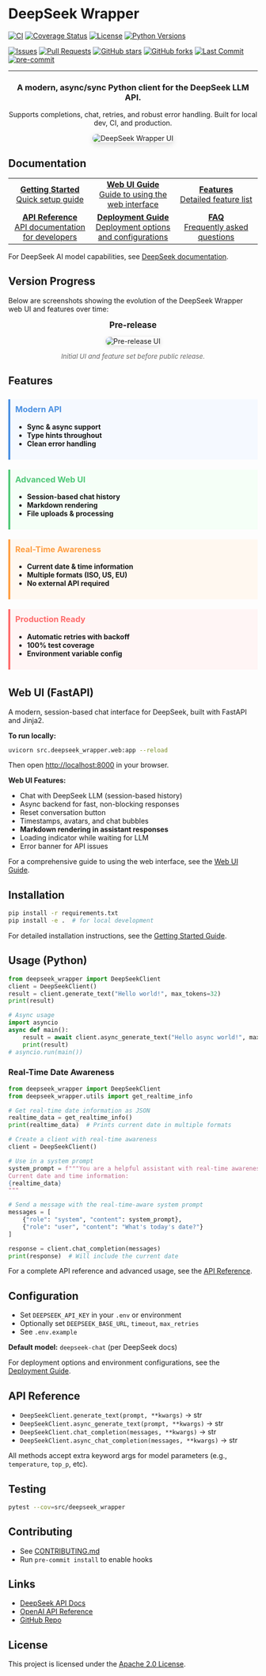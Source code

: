 # DeepSeek Wrapper

[![CI](https://github.com/TMHSDigital/DeepSeek-Wrapper/actions/workflows/ci.yml/badge.svg?branch=main)](https://github.com/TMHSDigital/DeepSeek-Wrapper/actions)
[![Coverage Status](https://img.shields.io/badge/coverage-94%25-brightgreen)](https://github.com/TMHSDigital/DeepSeek-Wrapper)
[![License](https://img.shields.io/github/license/TMHSDigital/DeepSeek-Wrapper)](docs/LICENSE)
[![Python Versions](https://img.shields.io/pypi/pyversions/requests.svg)](https://www.python.org/downloads/)

[![Issues](https://img.shields.io/github/issues/TMHSDigital/DeepSeek-Wrapper)](https://github.com/TMHSDigital/DeepSeek-Wrapper/issues)
[![Pull Requests](https://img.shields.io/github/issues-pr/TMHSDigital/DeepSeek-Wrapper)](https://github.com/TMHSDigital/DeepSeek-Wrapper/pulls)
[![GitHub stars](https://img.shields.io/github/stars/TMHSDigital/DeepSeek-Wrapper)](https://github.com/TMHSDigital/DeepSeek-Wrapper/stargazers)
[![GitHub forks](https://img.shields.io/github/forks/TMHSDigital/DeepSeek-Wrapper)](https://github.com/TMHSDigital/DeepSeek-Wrapper/network)
[![Last Commit](https://img.shields.io/github/last-commit/TMHSDigital/DeepSeek-Wrapper)](https://github.com/TMHSDigital/DeepSeek-Wrapper/commits/main)
[![pre-commit](https://img.shields.io/badge/pre--commit-enabled-brightgreen?logo=pre-commit)](https://pre-commit.com/)

---

<div align="center">
  <h3>A modern, async/sync Python client for the DeepSeek LLM API.</h3>
  <p>Supports completions, chat, retries, and robust error handling. Built for local dev, CI, and production.</p>
</div>

<p align="center">
  <img src="docs/images/ui-overview.png" alt="DeepSeek Wrapper UI" style="max-width: 800px; border-radius: 10px; box-shadow: 0 4px 12px rgba(0,0,0,0.15);">
</p>

## Documentation

<table>
  <tr>
    <td width="33%" align="center">
      <a href="docs/getting-started.md">
        <b>Getting Started</b><br>
        Quick setup guide
      </a>
    </td>
    <td width="33%" align="center">
      <a href="docs/web-ui-guide.md">
        <b>Web UI Guide</b><br>
        Guide to using the web interface
      </a>
    </td>
    <td width="33%" align="center">
      <a href="docs/features.md">
        <b>Features</b><br>
        Detailed feature list
      </a>
    </td>
  </tr>
  <tr>
    <td width="33%" align="center">
      <a href="docs/api-reference.md">
        <b>API Reference</b><br>
        API documentation for developers
      </a>
    </td>
    <td width="33%" align="center">
      <a href="docs/deployment.md">
        <b>Deployment Guide</b><br>
        Deployment options and configurations
      </a>
    </td>
    <td width="33%" align="center">
      <a href="docs/faq.md">
        <b>FAQ</b><br>
        Frequently asked questions
      </a>
    </td>
  </tr>
</table>

For DeepSeek AI model capabilities, see [DeepSeek documentation](docs/deepseek-docs.md).

## Version Progress

Below are screenshots showing the evolution of the DeepSeek Wrapper web UI and features over time:

<p align="center">
  <strong style="font-size:1.2em;">Pre-release</strong>
</p>
<p align="center">
  <img src="versions/pre-release.png" alt="Pre-release UI" style="max-width: 600px; border-radius: 8px; box-shadow: 0 2px 8px #0002;">
</p>
<p align="center" style="font-size: 0.95em; color: #666;">
  <em>Initial UI and feature set before public release.</em>
</p>

<!-- Add more screenshots here as you add new versions, e.g.:
<p align="center">
  <strong style="font-size:1.2em;">v0.2.0</strong>
</p>
<p align="center">
  <img src="versions/v0.2.0.png" alt="v0.2.0 UI" style="max-width: 600px; border-radius: 8px; box-shadow: 0 2px 8px #0002;">
</p>
<p align="center" style="font-size: 0.95em; color: #666;">
  <em>Added async endpoints and improved chat history.</em>
</p>
-->

## Features

<div style="display: flex; flex-wrap: wrap; gap: 10px; margin: 20px 0;">
    <div style="flex: 1; min-width: 250px; border-left: 4px solid #4A90E2; padding: 10px; background: #F5F9FF; margin: 5px 0;">    <h3 style="color: #4A90E2; margin-top: 0;">Modern API</h3>    <ul>      <li><b>Sync & async support</b></li>      <li><b>Type hints throughout</b></li>      <li><b>Clean error handling</b></li>    </ul>  </div>    <div style="flex: 1; min-width: 250px; border-left: 4px solid #50C878; padding: 10px; background: #F5FFF7; margin: 5px 0;">    <h3 style="color: #50C878; margin-top: 0;">Advanced Web UI</h3>    <ul>      <li><b>Session-based chat history</b></li>      <li><b>Markdown rendering</b></li>      <li><b>File uploads & processing</b></li>    </ul>  </div>    <div style="flex: 1; min-width: 250px; border-left: 4px solid #FF9E42; padding: 10px; background: #FFF8F0; margin: 5px 0;">    <h3 style="color: #FF9E42; margin-top: 0;">Real-Time Awareness</h3>    <ul>      <li><b>Current date & time information</b></li>      <li><b>Multiple formats (ISO, US, EU)</b></li>      <li><b>No external API required</b></li>    </ul>  </div>    <div style="flex: 1; min-width: 250px; border-left: 4px solid #FF6B6B; padding: 10px; background: #FFF5F5; margin: 5px 0;">    <h3 style="color: #FF6B6B; margin-top: 0;">Production Ready</h3>    <ul>      <li><b>Automatic retries with backoff</b></li>      <li><b>100% test coverage</b></li>      <li><b>Environment variable config</b></li>    </ul>  </div>
</div>

## Web UI (FastAPI)

A modern, session-based chat interface for DeepSeek, built with FastAPI and Jinja2.

**To run locally:**
```bash
uvicorn src.deepseek_wrapper.web:app --reload
```
Then open [http://localhost:8000](http://localhost:8000) in your browser.

**Web UI Features:**
- Chat with DeepSeek LLM (session-based history)
- Async backend for fast, non-blocking responses
- Reset conversation button
- Timestamps, avatars, and chat bubbles
- **Markdown rendering in assistant responses**
- Loading indicator while waiting for LLM
- Error banner for API issues

For a comprehensive guide to using the web interface, see the [Web UI Guide](docs/web-ui-guide.md).

## Installation

```bash
pip install -r requirements.txt
pip install -e .  # for local development
```

For detailed installation instructions, see the [Getting Started Guide](docs/getting-started.md).

## Usage (Python)

```python
from deepseek_wrapper import DeepSeekClient
client = DeepSeekClient()
result = client.generate_text("Hello world!", max_tokens=32)
print(result)

# Async usage
import asyncio
async def main():
    result = await client.async_generate_text("Hello async world!", max_tokens=32)
    print(result)
# asyncio.run(main())
```

### Real-Time Date Awareness

```python
from deepseek_wrapper import DeepSeekClient
from deepseek_wrapper.utils import get_realtime_info

# Get real-time date information as JSON
realtime_data = get_realtime_info()
print(realtime_data)  # Prints current date in multiple formats

# Create a client with real-time awareness
client = DeepSeekClient()

# Use in a system prompt
system_prompt = f"""You are a helpful assistant with real-time awareness.
Current date and time information:
{realtime_data}
"""

# Send a message with the real-time-aware system prompt
messages = [
    {"role": "system", "content": system_prompt},
    {"role": "user", "content": "What's today's date?"}
]

response = client.chat_completion(messages)
print(response)  # Will include the current date
```

For a complete API reference and advanced usage, see the [API Reference](docs/api-reference.md).

## Configuration
- Set `DEEPSEEK_API_KEY` in your `.env` or environment
- Optionally set `DEEPSEEK_BASE_URL`, `timeout`, `max_retries`
- See `.env.example`

**Default model:** `deepseek-chat` (per DeepSeek docs)

For deployment options and environment configurations, see the [Deployment Guide](docs/deployment.md).

## API Reference
- `DeepSeekClient.generate_text(prompt, **kwargs)` → str
- `DeepSeekClient.async_generate_text(prompt, **kwargs)` → str
- `DeepSeekClient.chat_completion(messages, **kwargs)` → str
- `DeepSeekClient.async_chat_completion(messages, **kwargs)` → str

All methods accept extra keyword args for model parameters (e.g., `temperature`, `top_p`, etc).

## Testing

```bash
pytest --cov=src/deepseek_wrapper
```

## Contributing
- See [CONTRIBUTING.md](docs/CONTRIBUTING.md)
- Run `pre-commit install` to enable hooks

## Links
- [DeepSeek API Docs](https://platform.deepseek.com/docs)
- [OpenAI API Reference](https://platform.openai.com/docs/api-reference)
- [GitHub Repo](https://github.com/TMHSDigital/DeepSeek-Wrapper)

## License
This project is licensed under the [Apache 2.0 License](docs/LICENSE).
